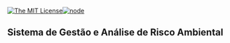 [![The MIT License](https://img.shields.io/badge/license-MIT-orange.svg?style=flat-square)](http://opensource.org/licenses/MIT)[![node](https://img.shields.io/node/v/package.svg?style=flat-square)]()

## Sistema de Gestão e Análise de Risco Ambiental
